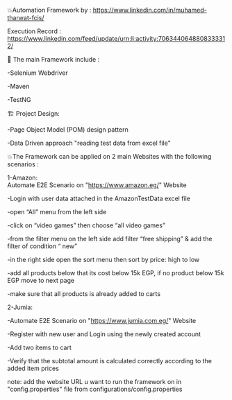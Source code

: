 💥Automation Framework by : https://www.linkedin.com/in/muhamed-tharwat-fcis/

Execution Record : https://www.linkedin.com/feed/update/urn:li:activity:7063440648808333312/


📝 The main Framework include :

-Selenium Webdriver

-Maven

-TestNG

🏗️ Project Design:

-Page Object Model (POM) design pattern

-Data Driven approach "reading test data from excel file"

💥The Framework can be applied on 2 main Websites with the following scenarios :


1-Amazon:  
Automate E2E Scenario on "https://www.amazon.eg/" Website

-Login with user data attached in the AmazonTestData excel file

-open “All” menu from the left side

-click on “video games” then choose “all video games”

-from the filter menu on the left side add filter “free shipping” & add the filter of condition “ new”

-in the right side open the sort menu then sort by price: high to low

-add all products below that its cost below 15k EGP, if no product below 15k EGP move to next page

-make sure that all products is already added to carts

2-Jumia:  

-Automate E2E Scenario on "https://www.jumia.com.eg/" Website

-Register with new user and Login using the newly created account

-Add two items to cart

-Verify that the subtotal amount is calculated correctly according to the added item prices

note: add the website URL u want to run the framework on in "config.properties" file from configurations/config.properties